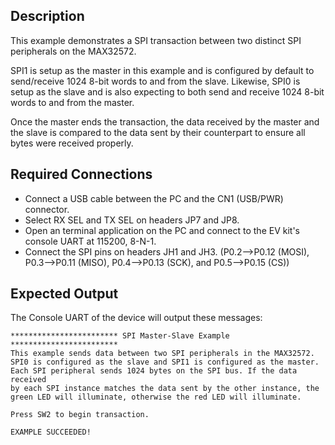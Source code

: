## Description

This example demonstrates a SPI transaction between two distinct SPI peripherals on the MAX32572. 

SPI1 is setup as the master in this example and is configured by default to send/receive 1024 8-bit words to and from the slave. Likewise, SPI0 is setup as the slave and is also expecting to both send and receive 1024 8-bit words to and from the master.

Once the master ends the transaction, the data received by the master and the slave is compared to the data sent by their counterpart to ensure all bytes were received properly.

## Required Connections

-   Connect a USB cable between the PC and the CN1 (USB/PWR) connector.
-   Select RX SEL and TX SEL on headers JP7 and JP8.
-   Open an terminal application on the PC and connect to the EV kit's console UART at 115200, 8-N-1.
-   Connect the SPI pins on headers JH1 and JH3. (P0.2-->P0.12 (MOSI), P0.3-->P0.11 (MISO), P0.4-->P0.13 (SCK), and P0.5-->P0.15 (CS))

## Expected Output

The Console UART of the device will output these messages:

```
************************ SPI Master-Slave Example ************************
This example sends data between two SPI peripherals in the MAX32572.
SPI0 is configured as the slave and SPI1 is configured as the master.
Each SPI peripheral sends 1024 bytes on the SPI bus. If the data received
by each SPI instance matches the data sent by the other instance, the
green LED will illuminate, otherwise the red LED will illuminate.

Press SW2 to begin transaction.

EXAMPLE SUCCEEDED!
```